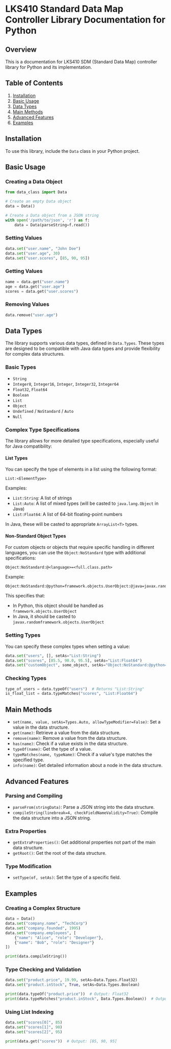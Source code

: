 # LKS410 Standard Data Map Controller Library Documentation for Python

## Overview

This is a documentation for LKS410 SDM (Standard Data Map) controller library for Python and its implementation.

## Table of Contents

1. [Installation](#installation)
2. [Basic Usage](#basic-usage)
3. [Data Types](#data-types)
4. [Main Methods](#main-methods)
5. [Advanced Features](#advanced-features)
6. [Examples](#examples)

## Installation

To use this library, include the `Data` class in your Python project.

## Basic Usage

### Creating a Data Object

```python
from data_class import Data

# Create an empty Data object
data = Data()

# Create a Data object from a JSON string
with open('/path/to/json', 'r') as f:
    data = Data(parseString=f.read())
```

### Setting Values

```python
data.set("user.name", "John Doe")
data.set("user.age", 30)
data.set("user.scores", [85, 90, 95])
```

### Getting Values

```python
name = data.get("user.name")
age = data.get("user.age")
scores = data.get("user.scores")
```

### Removing Values

```python
data.remove("user.age")
```

## Data Types

The library supports various data types, defined in `Data.Types`. These types are designed to be compatible with Java data types and provide flexibility for complex data structures.

### Basic Types

- `String`
- `Integer8`, `Integer16`, `Integer`, `Integer32`, `Integer64`
- `Float32`, `Float64`
- `Boolean`
- `List`
- `Object`
- `Undefined` / `NoStandard` / `Auto`
- `Null`

### Complex Type Specifications

The library allows for more detailed type specifications, especially useful for Java compatibility:

#### List Types

You can specify the type of elements in a list using the following format:

```
List:<ElementType>
```

Examples:
- `List:String`: A list of strings
- `List:Auto`: A list of mixed types (will be casted to `java.lang.Object` in Java)
- `List:Float64`: A list of 64-bit floating-point numbers

In Java, these will be casted to appropriate `ArrayList<T>` types.

#### Non-Standard Object Types

For custom objects or objects that require specific handling in different languages, you can use the `Object:NoStandard` type with additional specifications:

```
Object:NoStandard:@<language>=<full.class.path>
```

Example:
```
Object:NoStandard:@python=framework.objects.UserObject:@java=javax.randomframework.objects.UserObject
```

This specifies that:
- In Python, this object should be handled as `framework.objects.UserObject`
- In Java, it should be casted to `javax.randomframework.objects.UserObject`

### Setting Types

You can specify these complex types when setting a value:

```python
data.set("users", [], setAs="List:String")
data.set("scores", [85.5, 90.0, 95.5], setAs="List:Float64")
data.set("customObject", some_object, setAs="Object:NoStandard:@python=framework.objects.UserObject:@java=javax.randomframework.objects.UserObject")
```

### Checking Types

```python
type_of_users = data.typeOf("users")  # Returns "List:String"
is_float_list = data.typeMatches("scores", "List:Float64")
```

## Main Methods

- `set(name, value, setAs=Types.Auto, allowTypeModifier=False)`: Set a value in the data structure.
- `get(name)`: Retrieve a value from the data structure.
- `remove(name)`: Remove a value from the data structure.
- `has(name)`: Check if a value exists in the data structure.
- `typeOf(name)`: Get the type of a value.
- `typeMatches(name, typeName)`: Check if a value's type matches the specified type.
- `info(name)`: Get detailed information about a node in the data structure.

## Advanced Features

### Parsing and Compiling

- `parseFrom(stringData)`: Parse a JSON string into the data structure.
- `compileString(linebreak=4, checkFieldNameValidity=True)`: Compile the data structure into a JSON string.

### Extra Properties

- `getExtraProperties()`: Get additional properties not part of the main data structure.
- `getRoot()`: Get the root of the data structure.

### Type Modification

- `setType(of, setAs)`: Set the type of a specific field.

## Examples

### Creating a Complex Structure

```python
data = Data()
data.set("company.name", "TechCorp")
data.set("company.founded", 1995)
data.set("company.employees", [
    {"name": "Alice", "role": "Developer"},
    {"name": "Bob", "role": "Designer"}
])

print(data.compileString())
```

### Type Checking and Validation

```python
data.set("product.price", 19.99, setAs=Data.Types.Float32)
data.set("product.inStock", True, setAs=Data.Types.Boolean)

print(data.typeOf("product.price"))  # Output: Float32
print(data.typeMatches("product.inStock", Data.Types.Boolean))  # Output: True
```

### Using List Indexing

```python
data.set("scores[0]", 85)
data.set("scores[1]", 90)
data.set("scores[2]", 95)

print(data.get("scores"))  # Output: [85, 90, 95]
```

